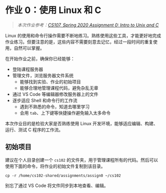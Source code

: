 # 作业 0：使用 Linux 和 C

> _本次作业参考：[CS107, Spring 2020 Assignment 0: Intro to Unix and C](https://web.stanford.edu/class/archive/cs/cs107/cs107.1206/assign0/)_

Linux 的使用和命令行操作需要不断地练习。熟练使用这些工具，才能更好地完成作业练习。但要注意的是，这些内容不需要刻意去记忆，经过一段时间的重复使用，自然可以掌握。

在开始作业之前，确保你已经能够：

- 登陆课程服务器
- 管理文件，浏览服务器文件系统
  - 能够找到实验、作业的初始项目
  - 能够合理地管理课程代码，避免杂乱无章
- 通过 VS Code 等编辑器修改服务器上的文件
- 逐步适应 Shell 和命令行的工作流
  - 遇到不熟悉的命令，知道去哪里学习
  - 会用 `tab`、上下键等快捷操作避免输入太多命令

本次作业目的是检验大家是否熟练使用 Linux 开发环境，能够适应编辑、构建、运行、测试 C 程序的工作流。

## 初始项目

建议在个人目录创建一个 `cs102` 的文件夹，用于管理课程所有的代码。然后可以使用下面的命令，将作业的初始文件复制到该目录。

```
cp -r /home/cs102-shared/assignments/assign0 ~/cs102
```

别忘了通过 VS Code 将文件同步到本地查看、编辑。
